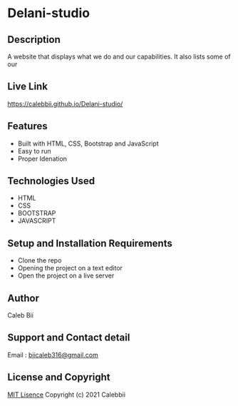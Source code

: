 # Delani-studio

## Description
A website that displays what we do and our capabilities. It also lists some of our 
## Live Link
https://calebbii.github.io/Delani-studio/

## Features
* Built with HTML, CSS, Bootstrap and JavaScript
* Easy to run
* Proper Idenation

## Technologies Used
* HTML
* CSS
* BOOTSTRAP
* JAVASCRIPT

## Setup and Installation Requirements
* Clone the repo
* Opening the project on a text editor
* Open the project on a live server

## Author
Caleb Bii

## Support and Contact detail
Email : biicaleb316@gmail.com

## License and Copyright
[MIT Lisence](https://github.com/Calebbii/Delani-studio/blob/master/LICENSE) Copyright (c) 2021 Calebbii

